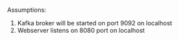 Assumptions:

1. Kafka broker will be started on port 9092 on localhost
2. Webserver listens on 8080 port on localhost
